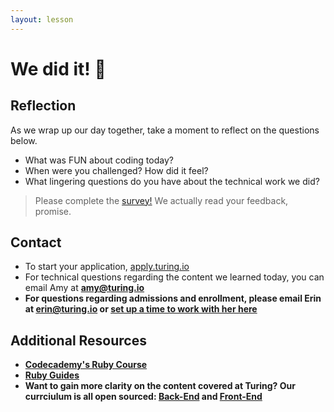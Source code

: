 ```yaml
---
layout: lesson
---
```


# We did it! <span role="img" aria-label="celebration">🥳</span>

## Reflection

As we wrap up our day together, take a moment to reflect on the questions below.

<div class="try-it-new">
  <ul>
    <li>What was FUN about coding today?</li>
    <li>When were you challenged? How did it feel?</li>
    <li>What lingering questions do you have about the technical work we did?</li>
  </ul>
</div>

> Please complete the [survey!](bit.ly/try-coding-feedback) We actually read your feedback, promise.

## Contact

- To start your application, <a target="blank" href="https://apply.turing.io/">apply.turing.io</a>
- For technical questions regarding the content we learned today, you can email Amy at <strong>amy@turing.io<strong>
- For questions regarding admissions and enrollment, please email Erin at <strong>erin@turing.io</strong> or <a target="blank" href="https://go.oncehub.com/Erincall">set up a time to work with her here</a>

## Additional Resources

- [Codecademy's Ruby Course](https://www.codecademy.com/learn/learn-ruby)
- [Ruby Guides](https://www.rubyguides.com/ruby-tutorial/)
- Want to gain more clarity on the content covered at Turing? Our currciulum is all open sourced: [Back-End](http://backend.turing.io/) and [Front-End](https://frontend.turing.io/)

